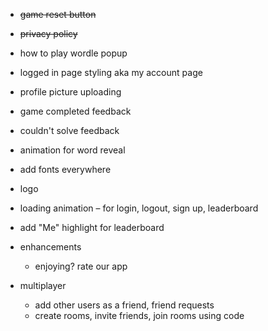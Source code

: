- ~~game reset button~~
- ~~privacy policy~~

- how to play wordle popup
- logged in page styling aka my account page
- profile picture uploading

- game completed feedback
- couldn't solve feedback

- animation for word reveal
- add fonts everywhere
- logo
- loading animation – for login, logout, sign up, leaderboard
- add "Me" highlight for leaderboard

- enhancements
    - enjoying? rate our app

- multiplayer
    - add other users as a friend, friend requests
    - create rooms, invite friends, join rooms using code
